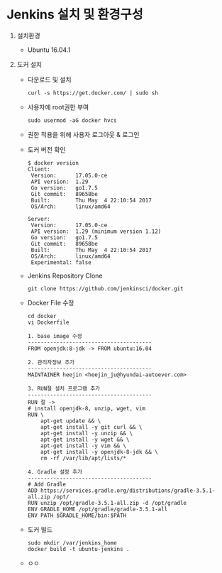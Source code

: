 # Jenkins 설치 및 환경구성

1. 설치환경

   * Ubuntu 16.04.1

2. 도커 설치

   * 다운로드 및 설치
     ```
     curl -s https://get.docker.com/ | sudo sh
     ```
   * 사용자에 root권한 부여
     ```
     sudo usermod -aG docker hvcs
     ```
   * 권한 적용을 위해 사용자 로그아웃 & 로그인
   * 도커 버전 확인

     ```
     $ docker version
     Client:
      Version:      17.05.0-ce
      API version:  1.29
      Go version:   go1.7.5
      Git commit:   89658be
      Built:        Thu May  4 22:10:54 2017
      OS/Arch:      linux/amd64

     Server:
      Version:      17.05.0-ce
      API version:  1.29 (minimum version 1.12)
      Go version:   go1.7.5
      Git commit:   89658be
      Built:        Thu May  4 22:10:54 2017
      OS/Arch:      linux/amd64
      Experimental: false
     ```

   * Jenkins Repository Clone

     ```
     git clone https://github.com/jenkinsci/docker.git
     ```

   * Docker File 수정

     ```
     cd docker
     vi Dockerfile

     1. base image 수정
     ---------------------------------------
     FROM openjdk:8-jdk -> FROM ubuntu:16.04

     2. 관리자정보 추가
     ---------------------------------------
     MAINTAINER heejin <heejin_ju@hyundai-autoever.com>

     3. RUN절 설치 프로그램 추가
     ---------------------------------------
     RUN 절 ->
     # install openjdk-8, unzip, wget, vim
     RUN \
         apt-get update && \
         apt-get install -y git curl && \
         apt-get install -y unzip && \
         apt-get install -y wget && \
         apt-get install -y vim && \
         apt-get install -y openjdk-8-jdk && \
         rm -rf /var/lib/apt/lists/*

     4. Gradle 설정 추가
     ---------------------------------------
     # Add Gradle
     ADD https://services.gradle.org/distributions/gradle-3.5.1-all.zip /opt/
     RUN unzip /opt/gradle-3.5.1-all.zip -d /opt/gradle
     ENV GRADLE_HOME /opt/gradle/gradle-3.5.1-all
     ENV PATH $GRADLE_HOME/bin:$PATH
     ```

   * 도커 빌드

     ```
     sudo mkdir /var/jenkins_home
     docker build -t ubuntu-jenkins .
     ```

   * ㅇㅇ



